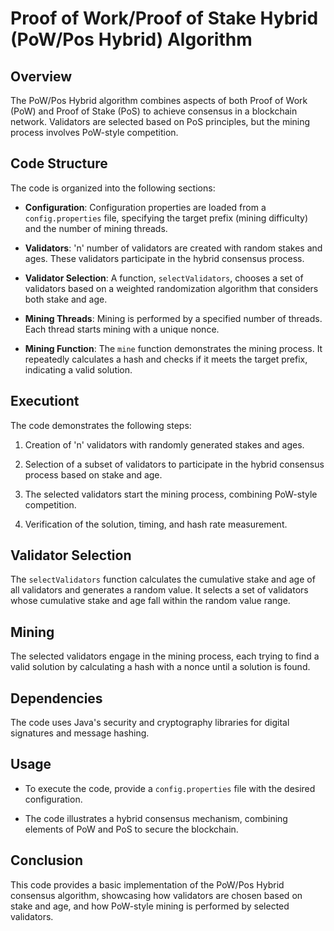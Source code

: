 # Proof of Work/Proof of Stake Hybrid (PoW/Pos Hybrid) Algorithm

## Overview

The PoW/Pos Hybrid algorithm combines aspects of both Proof of Work (PoW) and Proof of Stake (PoS) to achieve consensus in a blockchain network. Validators are selected based on PoS principles, but the mining process involves PoW-style competition.

## Code Structure

The code is organized into the following sections:

- **Configuration**: Configuration properties are loaded from a `config.properties` file, specifying the target prefix (mining difficulty) and the number of mining threads.

- **Validators**: 'n' number of validators are created with random stakes and ages. These validators participate in the hybrid consensus process.

- **Validator Selection**: A function, `selectValidators`, chooses a set of validators based on a weighted randomization algorithm that considers both stake and age.

- **Mining Threads**: Mining is performed by a specified number of threads. Each thread starts mining with a unique nonce.

- **Mining Function**: The `mine` function demonstrates the mining process. It repeatedly calculates a hash and checks if it meets the target prefix, indicating a valid solution.

## Executiont

The code demonstrates the following steps:

1. Creation of 'n' validators with randomly generated stakes and ages.

2. Selection of a subset of validators to participate in the hybrid consensus process based on stake and age.

3. The selected validators start the mining process, combining PoW-style competition.

4. Verification of the solution, timing, and hash rate measurement.

## Validator Selection

The `selectValidators` function calculates the cumulative stake and age of all validators and generates a random value. It selects a set of validators whose cumulative stake and age fall within the random value range.

## Mining

The selected validators engage in the mining process, each trying to find a valid solution by calculating a hash with a nonce until a solution is found.

## Dependencies

The code uses Java's security and cryptography libraries for digital signatures and message hashing.

## Usage

- To execute the code, provide a `config.properties` file with the desired configuration.

- The code illustrates a hybrid consensus mechanism, combining elements of PoW and PoS to secure the blockchain.

## Conclusion

This code provides a basic implementation of the PoW/Pos Hybrid consensus algorithm, showcasing how validators are chosen based on stake and age, and how PoW-style mining is performed by selected validators. 
